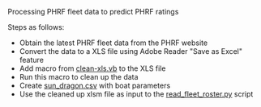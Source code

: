 Processing PHRF fleet data to predict PHRF ratings

Steps as follows:
- Obtain the latest PHRF fleet data from the PHRF website 
- Convert the data to a XLS file using Adobe Reader "Save as Excel" feature
- Add macro from [clean-xls.vb](clean-xls.vb) to the XLS file
- Run this macro to clean up the data
- Create [sun_dragon.csv](data%2Fsun_dragon.csv) with boat parameters
- Use the cleaned up xlsm file as input to the [read_fleet_roster.py](read_fleet_roster.py) script

